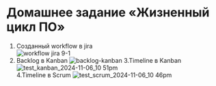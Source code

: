 # Домашнее задание  «Жизненный цикл ПО»

1. Созданный workflow в jira  
![workflow jira 9-1](https://github.com/user-attachments/assets/567f087b-4b51-468a-a583-13c75c7b2e35)
2. Backlog в Kanban
![backlog-kanban](https://github.com/user-attachments/assets/ae82a1c4-7d44-48e4-a3b5-60cd6bf7e3a2)
3.Timeline  в Kanban  
![test_kanban_2024-11-06_10 51pm](https://github.com/user-attachments/assets/282a4e6c-7d58-4a41-af5e-7a5f87fb0722)  
4.Timeline в Scrum
![test_scrum_2024-11-06_10 46pm](https://github.com/user-attachments/assets/044cdb0c-0c2c-43dc-aa80-63e36fb9a398)



